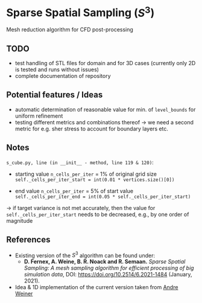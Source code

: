 # Sparse Spatial Sampling ($S^3$)
Mesh reduction algorithm for CFD post-processing

## TODO
- test handling of STL files for domain and for 3D cases (currently only 2D is tested and runs without issues)
- complete documentation of repository

## Potential features / Ideas
- automatic determination of reasonable value for min. of `level_bounds` for uniform refinement
- testing different metrics and combinations thereof -> we need a second metric for e.g. sher stress to account
for boundary layers etc.

## Notes
`s_cube.py, line (in __init__ - method, line 119 & 120)`:  
- starting value `n_cells_per_iter` = 1% of original grid size  
`self._cells_per_iter_start = int(0.01 * vertices.size()[0])`


- end value `n_cells_per_iter` = 5% of start value 
`self._cells_per_iter_end = int(0.05 * self._cells_per_iter_start)`

-> if target variance is not met accurately, then the value for `self._cells_per_iter_start` needs to be decreased, e.g.,
by one order of magnitude

## References
- Existing version of the $S^3$ algorithm can be found under: 
  - **D. Fernex, A. Weine, B. R. Noack and R. Semaan.** *Sparse Spatial Sampling: A mesh sampling algorithm for efficient 
  processing of big simulation data*, DOI: https://doi.org/10.2514/6.2021-1484 (January, 2021).
- Idea & 1D implementation of the current version taken from [Andre Weiner](https://github.com/AndreWeiner)
